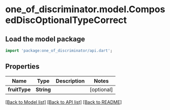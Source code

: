 # one_of_discriminator.model.ComposedDiscOptionalTypeCorrect

## Load the model package
```dart
import 'package:one_of_discriminator/api.dart';
```

## Properties
Name | Type | Description | Notes
------------ | ------------- | ------------- | -------------
**fruitType** | **String** |  | [optional] 

[[Back to Model list]](../README.md#documentation-for-models) [[Back to API list]](../README.md#documentation-for-api-endpoints) [[Back to README]](../README.md)


